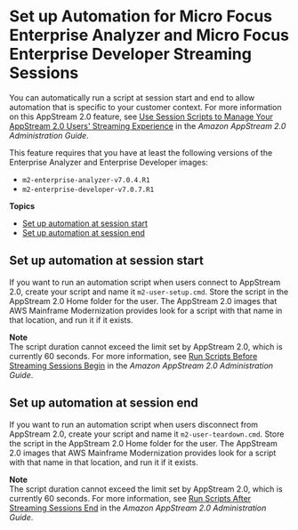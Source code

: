 # Set up Automation for Micro Focus Enterprise Analyzer and Micro Focus Enterprise Developer Streaming Sessions<a name="set-up-automation-m2"></a>

You can automatically run a script at session start and end to allow automation that is specific to your customer context\. For more information on this AppStream 2\.0 feature, see [Use Session Scripts to Manage Your AppStream 2\.0 Users' Streaming Experience](https://docs.aws.amazon.com/appstream2/latest/developerguide/use-session-scripts.html) in the *Amazon AppStream 2\.0 Administration Guide*\.

This feature requires that you have at least the following versions of the Enterprise Analyzer and Enterprise Developer images:
+ `m2-enterprise-analyzer-v7.0.4.R1`
+ `m2-enterprise-developer-v7.0.7.R1`

**Topics**
+ [Set up automation at session start](#set-up-automation-m2.start)
+ [Set up automation at session end](#set-up-automation-m2.end)

## Set up automation at session start<a name="set-up-automation-m2.start"></a>

If you want to run an automation script when users connect to AppStream 2\.0, create your script and name it `m2-user-setup.cmd`\. Store the script in the AppStream 2\.0 Home folder for the user\. The AppStream 2\.0 images that AWS Mainframe Modernization provides look for a script with that name in that location, and run it if it exists\.

**Note**  
The script duration cannot exceed the limit set by AppStream 2\.0, which is currently 60 seconds\. For more information, see [Run Scripts Before Streaming Sessions Begin](https://docs.aws.amazon.com/appstream2/latest/developerguide/use-session-scripts.html#run-scripts-before-streaming-sessions-begin) in the *Amazon AppStream 2\.0 Administration Guide*\.

## Set up automation at session end<a name="set-up-automation-m2.end"></a>

If you want to run an automation script when users disconnect from AppStream 2\.0, create your script and name it `m2-user-teardown.cmd`\. Store the script in the AppStream 2\.0 Home folder for the user\. The AppStream 2\.0 images that AWS Mainframe Modernization provides look for a script with that name in that location, and run it if it exists\.

**Note**  
The script duration cannot exceed the limit set by AppStream 2\.0, which is currently 60 seconds\. For more information, see [Run Scripts After Streaming Sessions End](https://docs.aws.amazon.com/appstream2/latest/developerguide/use-session-scripts.html#run-scripts-after-streaming-sessions-end) in the *Amazon AppStream 2\.0 Administration Guide*\.